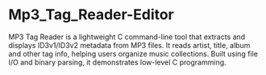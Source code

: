 # Mp3_Tag_Reader-Editor
MP3 Tag Reader is a lightweight C command-line tool that extracts and displays ID3v1/ID3v2 metadata from MP3 files. It reads artist, title, album and other tag info, helping users organize music collections. Built using file I/O and binary parsing, it demonstrates low-level C programming.
